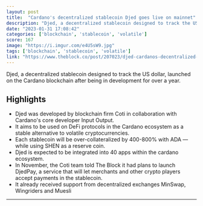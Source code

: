 ```yaml
---
layout: post
title:  "Cardano's decentralized stablecoin Djed goes live on mainnet"
description: "Djed, a decentralized stablecoin designed to track the US dollar, launched on the Cardano blockchain after being in development for over a year."
date: "2023-01-31 17:08:42"
categories: ['blockchain', 'stablecoin', 'volatile']
score: 167
image: "https://i.imgur.com/e4U5sW9.jpg"
tags: ['blockchain', 'stablecoin', 'volatile']
link: "https://www.theblock.co/post/207023/djed-cardanos-decentralized-stablecoin-goes-live-on-mainnet"
---
```


Djed, a decentralized stablecoin designed to track the US dollar, launched on the Cardano blockchain after being in development for over a year.

## Highlights

- Djed was developed by blockchain firm Coti in collaboration with Cardano's core developer Input Output.
- It aims to be used on DeFi protocols in the Cardano ecosystem as a stable alternative to volatile cryptocurrencies.
- Each stablecoin will be over-collateralized by 400-800% with ADA — while using SHEN as a reserve coin.
- Djed is expected to be integrated into 40 apps within the cardano ecosystem.
- In November, the Coti team told The Block it had plans to launch DjedPay, a service that will let merchants and other crypto players accept payments in the stablecoin.
- It already received support from decentralized exchanges MinSwap, Wingriders and Muesli

---
